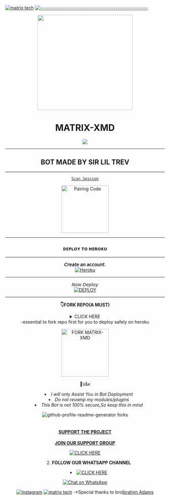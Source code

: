 
[![matrix tech](https://readme-typing-svg.demolab.com?font=Anton&size=30&pause=998&color=008000&background=F7F2F20A&vCenter=true&random=false&width=465&lines=Hello+Everyone%F0%9F%91%8B!;thank+you+for+visiting+my+Repo;I+am+LilTREV+admin+founder+of+this;project;and+creator+too;i'm+looking+forwad+for+your+feedback;love+you+💕;please!!;read+carefully+this+document;we+are+not+responsible+for+any;faults+or+mistakes+done;by+misbehaving+this+app+😕🙃)](https://github.com/Trevley)
[![-----------------------------------------------------](https://raw.githubusercontent.com/andreasbm/readme/master/assets/lines/colored.png)](#table-of-contents)


<div align="center" class= "main"> 
  
  <img src="https://res.cloudinary.com/dptzpfgtm/image/upload/v1755186886/whatsapp_uploads/ibyhb5xbvrap4ckjxudi.jpg" width="300" height="300"/>
  <h1>MATRIX-XMD</h1>




<p align="center"><img src="https://files.catbooe/z7aq15.jpg"/></p>

*****
## BOT MADE BY SIR LIL TREV

*****
[`Scan Session`](https://anyway-scanner.onrender.com) 

<a
href="https://anyway-scanner.onrender.com" ><img src="https://img.shields.io/badge/CLICK%20HERE-green" alt="Pairing Code" width="150"></a>
****
### ᴅᴇᴘʟᴏʏ ᴛᴏ ʜᴇʀᴏᴋᴜ
*****
 **𝘊𝘳𝘦𝘢𝘵𝘦 𝘢𝘯 𝘢𝘤𝘤𝘰𝘶𝘯𝘵.**
    <br>
<a href='https://dashboard.heroku.com/' target="_blank"><img alt='Heroku' src='https://img.shields.io/badge/-Create-purple?style=for-the-badge&logo=heroku&logoColor=white'/></a>
****
 𝘕𝘰𝘸 𝘋𝘦𝘱𝘭𝘰𝘺
    <br>
<a href='https://matrix-md-verification.vercel.app' target="_blank"><img alt='DEPLOY' src='https://img.shields.io/badge/-DEPLOY-purple?style=for-the-badge&logo=heroku&logoColor=white'/></a>

****
**👇FORK REPO(A MUST)**
<details>
<summary>CLICK HERE<summary>
  -essential to fork repo first for you  to deploy safely on heroku





    
<a
href="https://github.com/Trevley/MATRIX-XMD/fork"><img src="https://img.shields.io/badge/CLICK%20HERE-purple" alt="FORK MATRIX-XMD" width="150"></a>


 📮s&ᴋ

- *I will only Assist You in Bot Deployment*
- *Do not revamp my modules/plugins*
- *This Bot is not 100% secure,So keep this in mind*


<img src="https://img.shields.io/github/forks/raTrevley/github-profile-readme-generator?style=flat-square" alt="github-profile-readme-generator forks"/>
<br>
</a>
<a href="https://github.com/Trevley/github-profile-readme-generator/blob/master/LICENSE" target="blank">
<br>

#### SUPPORT THE PROJECT 

**JOIN OUR SUPPORT GROUP**

<a href="https://chat.whatsapp.com/K8IfcWXLs0S0cpMTN1riyN" target="_blank">
    <img alt="CLICK HERE" src="https://img.shields.io/badge/ JOIN NOW 🚀 -25D366?style=for-the-badge&logo=whatsapp&logoColor=white" />
  </a>

  
  
2. **FOLLOW OUR WHATSAPP CHANNEL**

- <a href="https://whatsapp.com/channel/0029VaiOh8O60eBXckdPQy0S" target="_blank">
    <img alt="CLICK HERE " src="https://img.shields.io/badge/ FOLLOW NOW  -25D366?style=for-the-badge&logo=whatsapp&logoColor=white" />
  </a>
   
[![Chat on WhatsApp](https://img.shields.io/badge/WhatsApp-Chat-green?logo=whatsapp)](https://wa.me/+254791850627)
<br>

[![Instagram](https://img.shields.io/badge/Instagram-Profile-orange?style=flat-square&logo=Instagram)](https://www.instagram.com/gizmo_.guru) 
[![matrix tech](https://readme-typing-svg.demolab.com?font=Anton&size=30&pause=998&color=F51FFF&background=F7F2F20A&vCenter=true&random=false&width=465&lines=thank+you%F0%9F%91%8B!;for+using+MATRIX+XMD;🙏;🙏+✍🏾;🥰)](https://github.com/Trevley)
-*Special thanks to bro[Ibrahim Adams](https://github.com/ibrahimaitech/) 
